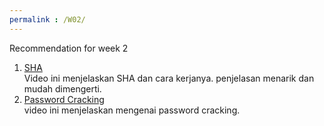 ```yaml
---
permalink : /W02/
---
```

Recommendation for week 2

1. [SHA](https://www.youtube.com/watch?v=DMtFhACPnTY)<br>
Video ini menjelaskan SHA dan cara kerjanya. penjelasan menarik dan mudah dimengerti.<br>
2. [Password Cracking](https://www.youtube.com/watch?v=7U-RbOKanYs)<br>
video ini menjelaskan mengenai password cracking.
